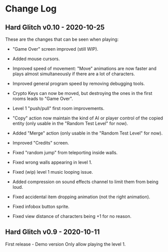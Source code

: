 Change Log
==========

Hard Glitch v0.10 - 2020-10-25
------------------------------

These are the changes that can be seen when playing:

- "Game Over" screen improved (still WIP).
- Added mouse cursors.
- Improved speed of movement: "Move" animations are now faster and plays almost simultaneously if there are a lot of characters.
- Improved general program speed by removing debugging tools.
- Crypto Keys can now be moved, but destroying the ones in the first rooms leads to "Game Over".
- Level 1 "push/pull" first room improvements.
- "Copy" action now maintain the kind of AI or player control of the copied entity (only usable in the "Random Test Level" for now).
- Added "Merge" action (only usable in the "Random Test Level" for now).
- Improved "Credits" screen.

- Fixed "random jump" from teleporting inside walls.
- Fixed wrong walls appearing in level 1.
- Fixed (wip) level 1 music looping issue.
- Added compression on sound effects channel to limit them from being loud.
- Fixed accidental item dropping animation (not the right animation).
- Fixed infobox button sprite.
- Fixed view distance of characters being +1 for no reason.


Hard Glitch v0.9 - 2020-10-11
-----------------------------

First release - Demo version
Only allow playing the level 1.